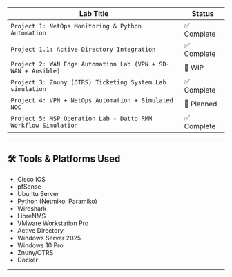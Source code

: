 | Lab Title                 | Status   |
|--------------------------|----------|
| `Project 1: NetOps Monitoring & Python Automation`          | ✅ Complete   |
| `Project 1.1: Active Directory Integration`          | ✅ Complete   |
| `Project 2: WAN Edge Automation Lab (VPN + SD-WAN + Ansible)`   | 🧩 WIP    |
| `Project 3: Znuny (OTRS) Ticketing System Lab simulation`          | ✅ Complete   |
| `Project 4: VPN + NetOps Automation + Simulated NOC`   | 🧪 Planned |
| `Project 5: MSP Operation Lab - Datto RMM Workflow Simulation`   | ✅ Complete   |
---
## 🛠️ Tools & Platforms Used
- Cisco IOS
- pfSense
- Ubuntu Server
- Python (Netmiko, Paramiko)
- Wireshark
- LibreNMS
- VMware Workstation Pro
- Active Directory
- Windows Server 2025
- Windows 10 Pro
- Znuny/OTRS
- Docker
---
